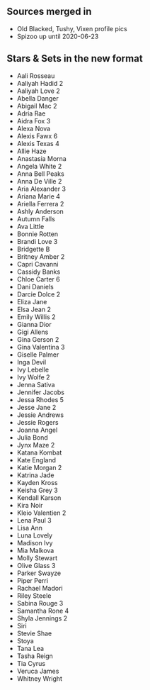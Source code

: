 ## Sources merged in
* Old Blacked, Tushy, Vixen profile pics
* Spizoo up until 2020-06-23

## Stars & Sets in the new format
* Aali Rosseau
* Aaliyah Hadid 2
* Aaliyah Love 2
* Abella Danger
* Abigail Mac 2
* Adria Rae
* Aidra Fox 3
* Alexa Nova
* Alexis Fawx 6
* Alexis Texas 4
* Allie Haze
* Anastasia Morna
* Angela White 2
* Anna Bell Peaks
* Anna De Ville 2
* Aria Alexander 3
* Ariana Marie 4
* Ariella Ferrera 2
* Ashly Anderson
* Autumn Falls
* Ava Little
* Bonnie Rotten
* Brandi Love 3
* Bridgette B
* Britney Amber 2 
* Capri Cavanni
* Cassidy Banks
* Chloe Carter 6
* Dani Daniels
* Darcie Dolce 2
* Eliza Jane
* Elsa Jean 2
* Emily Willis 2
* Gianna Dior
* Gigi Allens
* Gina Gerson 2
* Gina Valentina 3
* Giselle Palmer
* Inga Devil
* Ivy Lebelle
* Ivy Wolfe 2
* Jenna Sativa
* Jennifer Jacobs
* Jessa Rhodes 5
* Jesse Jane 2
* Jessie Andrews
* Jessie Rogers
* Joanna Angel
* Julia Bond
* Jynx Maze 2
* Katana Kombat
* Kate England
* Katie Morgan 2
* Katrina Jade
* Kayden Kross
* Keisha Grey 3
* Kendall Karson
* Kira Noir
* Kleio Valentien 2
* Lena Paul 3
* Lisa Ann
* Luna Lovely
* Madison Ivy
* Mia Malkova
* Molly Stewart
* Olive Glass 3
* Parker Swayze
* Piper Perri
* Rachael Madori
* Riley Steele
* Sabina Rouge 3
* Samantha Rone 4
* Shyla Jennings 2
* Siri
* Stevie Shae
* Stoya
* Tana Lea
* Tasha Reign
* Tia Cyrus
* Veruca James
* Whitney Wright
